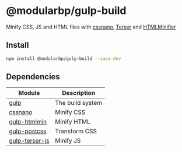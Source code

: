 # @modularbp/gulp-build
Minify CSS, JS and HTML files with [cssnano], [Terser] and [HTMLMinifier]

[cssnano]: https://github.com/cssnano/cssnano
[Terser]: https://github.com/terser/terser
[HTMLMinifier]: https://github.com/kangax/html-minifier

## Install
```sh
npm install @modularbp/gulp-build --save-dev
```

## Dependencies
| Module | Description |
| ------ | ----------- |
| [gulp] | The build system |
| [cssnano] | Minify CSS |
| [gulp-htmlmin] | Minify HTML |
| [gulp-postcss] | Transform CSS |
| [gulp-terser-js] | Minify JS |

[gulp]: https://github.com/gulpjs/gulp
[gulp-htmlmin]: https://github.com/jonschlinkert/gulp-htmlmin
[gulp-postcss]: https://github.com/postcss/gulp-postcss
[gulp-terser-js]: https://github.com/A-312/gulp-terser-js
